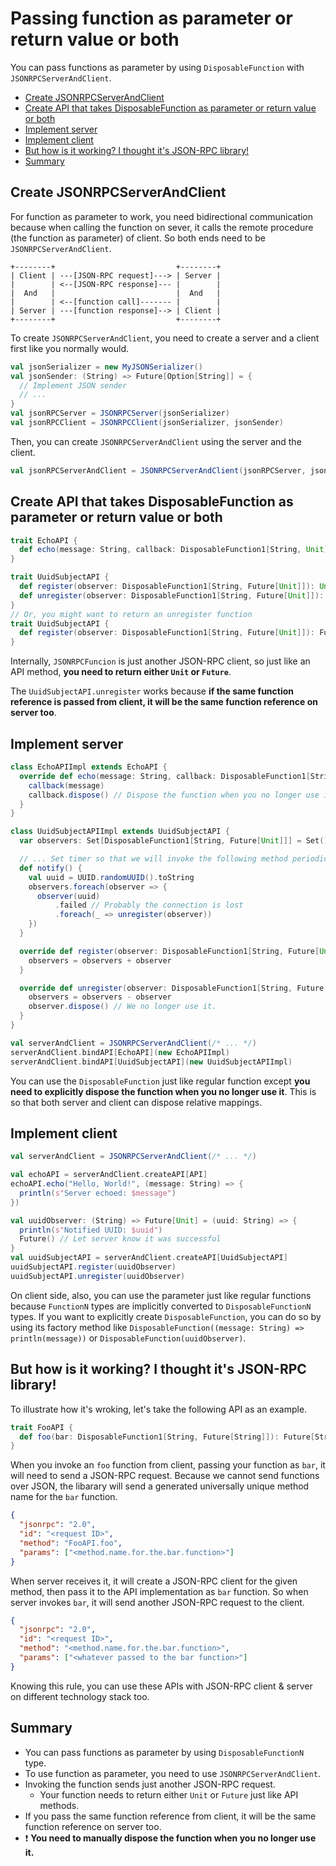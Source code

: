 # Passing function as parameter or return value or both

You can pass functions as parameter by using `DisposableFunction` with `JSONRPCServerAndClient`.

- [Create JSONRPCServerAndClient](#create-jsonrpcserverandclient)
- [Create API that takes DisposableFunction as parameter or return value or both](#create-api-that-takes-disposablefunction-as-parameter-or-return-value-or-both)
- [Implement server](#implement-server)
- [Implement client](#implement-client)
- [But how is it working? I thought it's JSON-RPC library!](#but-how-is-it-working-i-thought-its-json-rpc-library)
- [Summary](#summary)

## Create JSONRPCServerAndClient

For function as parameter to work, you need bidirectional communication because when calling the function on sever, it calls the remote procedure (the function as parameter) of client. So both ends need to be `JSONRPCServerAndClient`.

```
+--------+                           +--------+
| Client | ---[JSON-RPC request]---> | Server |
|        | <--[JSON-RPC response]--- |        |
|  And   |                           |  And   |
|        | <--[function call]------- |        |
| Server | ---[function response]--> | Client |
+--------+                           +--------+
```

To create `JSONRPCServerAndClient`, you need to create a server and a client first like you normally would.

```scala
val jsonSerializer = new MyJSONSerializer()
val jsonSender: (String) => Future[Option[String]] = {
  // Implement JSON sender
  // ...
}
val jsonRPCServer = JSONRPCServer(jsonSerializer)
val jsonRPCClient = JSONRPCClient(jsonSerializer, jsonSender)
```

Then, you can create `JSONRPCServerAndClient` using the server and the client.

```scala
val jsonRPCServerAndClient = JSONRPCServerAndClient(jsonRPCServer, jsonRPCClient)
```

## Create API that takes DisposableFunction as parameter or return value or both

```scala
trait EchoAPI {
  def echo(message: String, callback: DisposableFunction1[String, Unit]): Unit
}

trait UuidSubjectAPI {
  def register(observer: DisposableFunction1[String, Future[Unit]]): Unit
  def unregister(observer: DisposableFunction1[String, Future[Unit]]): Unit
}
// Or, you might want to return an unregister function
trait UuidSubjectAPI {
  def register(observer: DisposableFunction1[String, Future[Unit]]): Future[DisposableFunction0[Unit]]
}
```

Internally, `JSONRPCFuncion` is just another JSON-RPC client, so just like an API method, **you need to return either `Unit` or `Future`**.

The `UuidSubjectAPI.unregister` works because **if the same function reference is passed from client, it will be the same function reference on server too**.

## Implement server

```scala
class EchoAPIImpl extends EchoAPI {
  override def echo(message: String, callback: DisposableFunction1[String, Unit]): Unit = {
    callback(message)
    callback.dispose() // Dispose the function when you no longer use it.
  }
}

class UuidSubjectAPIImpl extends UuidSubjectAPI {
  var observers: Set[DisposableFunction1[String, Future[Unit]]] = Set()

  // ... Set timer so that we will invoke the following method periodically.
  def notify() {
    val uuid = UUID.randomUUID().toString
    observers.foreach(observer => {
      observer(uuid)
          .failed // Probably the connection is lost
          .foreach(_ => unregister(observer))
    })
  }

  override def register(observer: DisposableFunction1[String, Future[Unit]]): Unit = this.synchronized {
    observers = observers + observer
  }

  override def unregister(observer: DisposableFunction1[String, Future[Unit]]): Unit = this.synchronized {
    observers = observers - observer
    observer.dispose() // We no longer use it.
  }
}

val serverAndClient = JSONRPCServerAndClient(/* ... */)
serverAndClient.bindAPI[EchoAPI](new EchoAPIImpl)
serverAndClient.bindAPI[UuidSubjectAPI](new UuidSubjectAPIImpl)
```

You can use the `DisposableFunction` just like regular function except **you need to explicitly dispose the function when you no longer use it**. This is so that both server and client can dispose relative mappings.

## Implement client

```scala
val serverAndClient = JSONRPCServerAndClient(/* ... */)

val echoAPI = serverAndClient.createAPI[API]
echoAPI.echo("Hello, World!", (message: String) => {
  println(s"Server echoed: $message")
})

val uuidObserver: (String) => Future[Unit] = (uuid: String) => {
  println(s"Notified UUID: $uuid")
  Future() // Let server know it was successful
}
val uuidSubjectAPI = serverAndClient.createAPI[UuidSubjectAPI]
uuidSubjectAPI.register(uuidObserver)
uuidSubjectAPI.unregister(uuidObserver)
```

On client side, also, you can use the parameter just like regular functions because `FunctionN` types are implicitly converted to `DisposableFunctionN` types. If you want to explicitly create `DisposableFunction`, you can do so by using its factory method like `DisposableFunction((message: String) => println(message))` or `DisposableFunction(uuidObserver)`.

## But how is it working? I thought it's JSON-RPC library!

To illustrate how it's wroking, let's take the following API as an example.

```scala
trait FooAPI {
  def foo(bar: DisposableFunction1[String, Future[String]]): Future[String]
}
```

When you invoke an `foo` function from client, passing your function as `bar`, it will need to send a JSON-RPC request. Because we cannot send functions over JSON, the libarary will send a generated universally unique method name for the `bar` function.

```json
{
  "jsonrpc": "2.0",
  "id": "<request ID>",
  "method": "FooAPI.foo",
  "params": ["<method.name.for.the.bar.function>"]
}
```

When server receives it, it will create a JSON-RPC client for the given method, then pass it to the API implementation as `bar` function. So when server invokes `bar`, it will send another JSON-RPC request to the client.

```json
{
  "jsonrpc": "2.0",
  "id": "<request ID>",
  "method": "<method.name.for.the.bar.function>",
  "params": ["<whatever passed to the bar function>"]
}
```

Knowing this rule, you can use these APIs with JSON-RPC client & server on different technology stack too.

## Summary

- You can pass functions as parameter by using `DisposableFunctionN` type.
- To use function as parameter, you need to use `JSONRPCServerAndClient`.
- Invoking the function sends just another JSON-RPC request.
    - Your function needs to return either `Unit` or `Future` just like API methods.
- If you pass the same function reference from client, it will be the same function reference on server too.
- :exclamation: **You need to manually dispose the function when you no longer use it.**

